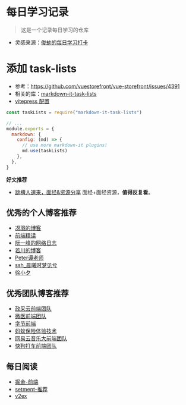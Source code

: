 # 每日学习记录

> 这是一个记录每日学习的仓库

- 灵感来源：[俊劫的每日学习打卡](https://alexwjj.github.io/)

# 添加 task-lists

- 参考：https://github.com/vuestorefront/vue-storefront/issues/4391
- 相关的库：[markdown-it-task-lists](https://github.com/revin/markdown-it-task-lists)
- [vitepress 配置](https://vitepress.vuejs.org/guide/markdown.html#advanced-configuration)

```js
const taskLists = require("markdown-it-task-lists")

// ...
module.exports = {
  markdown: {
    config: (md) => {
      // use more markdown-it plugins!
      md.use(taskLists)
    },
  },
}
```

**好文推荐**

- [跳槽人速来，面经&资源分享](https://juejin.cn/post/6942988170208215076#heading-16) 面经+面经资源，**值得反复看**。

## 优秀的个人博客推荐

- [冴羽的博客](https://github.com/mqyqingfeng/Blog)
- [前端精读](https://github.com/ascoders/weekly)
- [阮一峰的网络日志](http://www.ruanyifeng.com/blog/weekly/)
- [若川的博客](https://lxchuan12.gitee.io/)
- [Peter谭老师](https://juejin.cn/user/2119514149895512)
- [ssh_晨曦时梦见兮](https://juejin.cn/user/2330620350708823/posts)
- [徐小夕](https://juejin.cn/user/3808363978429613/posts)


## 优秀团队博客推荐

- [政采云前端团队](https://juejin.cn/user/3456520257288974/posts)
- [微医前端团队](https://juejin.cn/team/6932676282429898766/posts)
- [字节前端](https://juejin.cn/user/4098589725834317/posts)
- [蚂蚁保险体验技术](https://juejin.cn/user/3526889033438574/posts)
- [网易云音乐大前端团队](https://juejin.cn/user/4265760847567016/posts)
- [快狗打车前端团队](https://juejin.cn/user/2612095359650712/posts)


## 每日阅读

- [掘金-前端](https://juejin.cn/frontend)
- [setment-推荐](https://segmentfault.com/blogs)
- [v2ex](https://v2ex.com/?tab=jobs)
